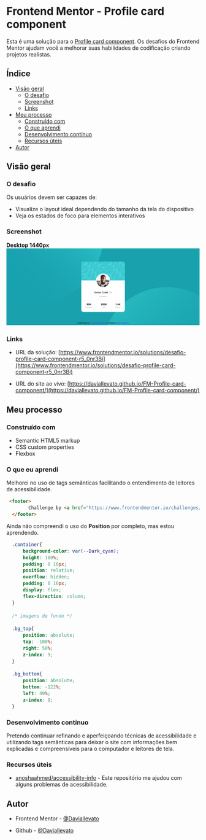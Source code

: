 # Frontend Mentor - Profile card component

Esta é uma solução para o [Profile card component](https://www.frontendmentor.io/challenges/profile-card-component-cfArpWshJ/hub/profile-card-component-Uocd-Yzvk). Os desafios do Frontend Mentor ajudam você a melhorar suas habilidades de codificação criando projetos realistas.

## Índice

- [Visão geral](#visão-geral)
  - [O desafio](#O-desafio)
  - [Screenshot](#Screenshot)
  - [Links](#links)
- [Meu processo](#Meu-processo)
  - [Construído com](#Construído-com)
  - [O que aprendi](#O-que-aprendi)
  - [Desenvolvimento contínuo](#Desenvolvimento-contínuo)
  - [Recursos úteis](#Recursos-úteis)
- [Autor](#autor)



## Visão geral

### O desafio

Os usuários devem ser capazes de:

- Visualize o layout ideal dependendo do tamanho da tela do dispositivo
- Veja os estados de foco para elementos interativos

### Screenshot

**Desktop 1440px**
![](screenshots/screenshot_desktop.png)


### Links

- URL da solução: [https://www.frontendmentor.io/solutions/desafio-profile-card-component-r5_0nr3Bi](https://www.frontendmentor.io/solutions/desafio-profile-card-component-r5_0nr3Bi)

- URL do site ao vivo: [https://daviallevato.github.io/FM-Profile-card-component/](https://daviallevato.github.io/FM-Profile-card-component/)

## Meu processo

### Construído com

- Semantic HTML5 markup
- CSS custom properties
- Flexbox


### O que eu aprendi

Melhorei no uso de tags semânticas facilitando o entendimento de leitores de acessibilidade.

```html
 <footer>
        Challenge by <a href="https://www.frontendmentor.io/challenges/profile-card-component-cfArpWshJ" target="_blank" aria-label="front end mentor challenges">Frontend Mentor</a>. Coded by <a href="https://github.com/DaviAllevato" target="_blank" aria-label="GitHub">Davi Allevato</a>.
  </footer>
```

Ainda não compreendi o uso do **Position** por completo, mas estou aprendendo.

```css
  .container{
      background-color: var(--Dark_cyan);
      height: 100%;
      padding: 0 10px;
      position: relative;
      overflow: hidden;
      padding: 0 10px;
      display: flex;
      flex-direction: column;
  }

  /* imagens de fundo */

  .bg_top{
      position: absolute;
      top: -100%;
      right: 50%;
      z-index: 9;
  }

  .bg_bottom{
      position: absolute;
      bottom: -122%;
      left: 49%;
      z-index: 9;
  }
```


### Desenvolvimento contínuo

Pretendo continuar refinando e aperfeiçoando técnicas de acessibilidade e utilizando tags semânticas para deixar o site com informações bem explicadas e compreensíveis para o computador e leitores de tela.

### Recursos úteis

- [anoshaahmed/accessibility-info](https://github.com/anoshaahmed/accessibility-info) - Este repositório me ajudou com alguns problemas de acessibilidade.


## Autor

- Frontend Mentor - [@Daviallevato](https://www.frontendmentor.io/profile/DaviAllevato)

- Github - [@Daviallevato](https://github.com/DaviAllevato)

